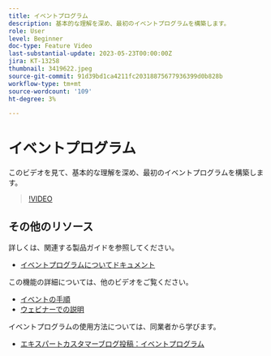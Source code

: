 ```yaml
---
title: イベントプログラム
description: 基本的な理解を深め、最初のイベントプログラムを構築します。
role: User
level: Beginner
doc-type: Feature Video
last-substantial-update: 2023-05-23T00:00:00Z
jira: KT-13258
thumbnail: 3419622.jpeg
source-git-commit: 91d39bd1ca4211fc20318875677936399d0b828b
workflow-type: tm+mt
source-wordcount: '109'
ht-degree: 3%

---
```



# イベントプログラム

このビデオを見て、基本的な理解を深め、最初のイベントプログラムを構築します。

>[!VIDEO](https://video.tv.adobe.com/v/3419622/?learn=on)

## その他のリソース

詳しくは、関連する製品ガイドを参照してください。

* [イベントプログラムについてドキュメント](https://experienceleague.adobe.com/docs/marketo/using/product-docs/demand-generation/events/understanding-events/understanding-event-programs.html?lang=en)

この機能の詳細については、他のビデオをご覧ください。
* [イベントの手順](https://experienceleague.adobe.com/docs/marketo-learn/tutorials/events/events-watch.html?lang=en)
* [ウェビナーでの説明](https://experienceleague.adobe.com/docs/marketo-learn/tutorials/events/webinar-watch.html?lang=en)

イベントプログラムの使用方法については、同業者から学びます。
* [エキスパートカスタマーブログ投稿：イベントプログラム](https://nation.marketo.com/t5/product-blogs/marketo-success-series-event-programs/ba-p/299191)

